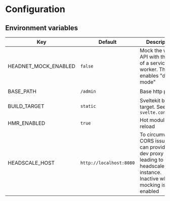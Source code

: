 # Configuration

## Environment variables

| Key                  | Default                 | Description                                                                                                                 | Production | Buildtime | Development |
| -------------------- | ----------------------- | --------------------------------------------------------------------------------------------------------------------------- | ---------- | --------- | ----------- |
| HEADNET_MOCK_ENABLED | `false`                 | Mock the whole API with the help of a service worker. This enables "demo mode"                                              | ✔️         | ✔️        | ✔️          |
| BASE_PATH            | `/admin`                | Base http path                                                                                                              | ❌         | ✔️        | ✔️          |
| BUILD_TARGET         | `static`                | Sveltekit build target. See `svelte.config.js`                                                                              | ❌         | ✔️        | ✔️          |
| HMR_ENABLED          | `true`                  | Hot module reload                                                                                                           | ❌         | ❌        | ✔️          |
| HEADSCALE_HOST       | `http://localhost:8080` | To circumvent CORS issues vite can provide a dev proxy leading to your headscale instance. Inactive when mocking is enabled | ❌         | ❌        | ✔️          |
